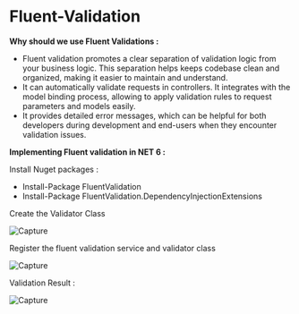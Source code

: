 # Fluent-Validation
**Why should we use Fluent Validations :**
- Fluent validation promotes a clear separation of validation logic from your business logic. This separation helps keeps codebase clean and organized, making it easier to maintain and understand.
- It can automatically validate requests in controllers. It integrates with the model binding process, allowing to apply validation rules to request parameters and models easily.
- It provides detailed error messages, which can be helpful for both developers during development and end-users when they encounter validation issues.


**Implementing Fluent validation in NET 6 :**

Install Nuget packages : 
- Install-Package FluentValidation
- Install-Package FluentValidation.DependencyInjectionExtensions


Create the Validator Class

![Capture](https://github.com/HqRhn/MovieCatalog/assets/141786593/4564a593-ef73-4810-8f70-fae96c7539ef)

Register the fluent validation service and validator class

![Capture](https://github.com/HqRhn/MovieCatalog/assets/141786593/f2d0228a-e879-40e8-8ce6-8262e4fa204d)


  Validation Result :

  ![Capture](https://github.com/HqRhn/MovieCatalog/assets/141786593/9b52bf17-7bfc-4e39-9095-05a02c405312)
